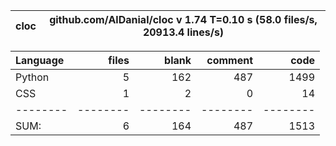cloc|github.com/AlDanial/cloc v 1.74  T=0.10 s (58.0 files/s, 20913.4 lines/s)
--- | ---

Language|files|blank|comment|code
:-------|-------:|-------:|-------:|-------:
Python|5|162|487|1499
CSS|1|2|0|14
--------|--------|--------|--------|--------
SUM:|6|164|487|1513
